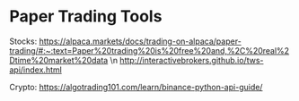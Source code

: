 # Paper Trading Tools

Stocks:
https://alpaca.markets/docs/trading-on-alpaca/paper-trading/#:~:text=Paper%20trading%20is%20free%20and,%2C%20real%2Dtime%20market%20data \n
http://interactivebrokers.github.io/tws-api/index.html

Crypto:
https://algotrading101.com/learn/binance-python-api-guide/
